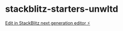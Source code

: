 # stackblitz-starters-unwltd

[Edit in StackBlitz next generation editor ⚡️](https://stackblitz.com/~/github.com/superrahans/stackblitz-starters-unwltd)